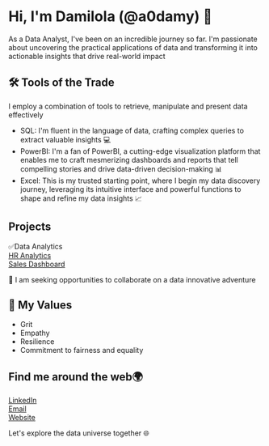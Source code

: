 # Hi, I'm Damilola (@a0damy) 👋

As a Data Analyst, I've been on an incredible journey so far. I'm passionate about uncovering the practical applications of data and transforming it into actionable insights that drive real-world impact

## 🛠 Tools of the Trade
I employ a combination of tools to retrieve, manipulate and present data effectively

- SQL: I'm fluent in the language of data, crafting complex queries to extract valuable insights 💻
- PowerBI: I'm a fan of PowerBI, a cutting-edge visualization platform that enables me to craft mesmerizing dashboards and reports that tell compelling stories and drive data-driven decision-making 📊
- Excel: This is my trusted starting point, where I begin my data discovery journey, leveraging its intuitive interface and powerful functions to shape and refine my data insights 📈

## Projects
✅Data Analytics<br>
[HR Analytics](https://project.novypro.com/6zVS11)<br>
[Sales Dashboard](https://www.novypro.com/project/pablo-stores-sales-data-analysis)

👀 I am seeking opportunities to collaborate on a data innovative adventure

## 💎 My Values
- Grit
- Empathy
- Resilience
- Commitment to fairness and equality

## Find me around the web🌍 

[LinkedIn](https://www.linkedin.com/in/damilola-adeniyi-orunko-2672368a)<br>
[Email](damilola.adeniyiorunko@gmail.com)<br>
[Website](https://bit.ly/daorunko)

Let's explore the data universe together 🌐

